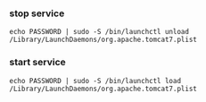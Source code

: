 ### stop service
	echo PASSWORD | sudo -S /bin/launchctl unload /Library/LaunchDaemons/org.apache.tomcat7.plist

### start service
	echo PASSWORD | sudo -S /bin/launchctl load /Library/LaunchDaemons/org.apache.tomcat7.plist

